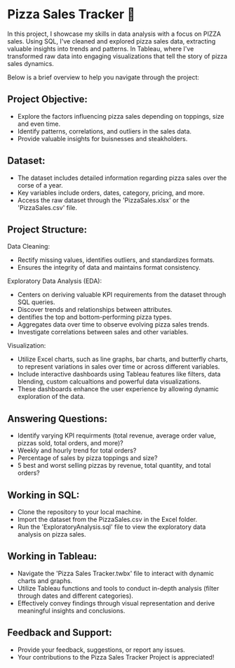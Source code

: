 # Pizza Sales Tracker 🍕
In this project, I showcase my skills in data analysis with a focus on PIZZA sales. Using SQL, I've cleaned and explored pizza sales data, extracting valuable insights into trends and patterns.
In Tableau, where I've transformed raw data into engaging visualizations that tell the story of pizza sales dynamics. 

Below is a brief overview to help you navigate through the project:

## Project Objective:
- Explore the factors influencing pizza sales depending on toppings, size and even time. 
- Identify patterns, correlations, and outliers in the sales data.
- Provide valuable insights for buisnesses and steakholders. 

## Dataset:
- The dataset includes detailed information regarding pizza sales over the corse of a year.
- Key variables include orders, dates, category, pricing, and more. 
- Access the raw dataset through the 'PizzaSales.xlsx' or the 'PizzaSales.csv' file.

## Project Structure:
Data Cleaning:
- Rectify missing values, identifies outliers, and standardizes formats.
- Ensures the integrity of data and maintains format consistency.

Exploratory Data Analysis (EDA):
- Centers on deriving valuable KPI requirements from the dataset through SQL queries. 
- Discover trends and relationships between attributes.
- dentifies the top and bottom-performing pizza types.
- Aggregates data over time to observe evolving pizza sales trends.
- Investigate correlations between sales and other variables.


Visualization:
- Utilize Excel charts, such as line graphs, bar charts, and butterfly charts, to represent variations in sales over time or across different variables.
- Include interactive dashboards using Tableau features like filters, data blending, custom calcualtions and powerful data visualizations. 
- These dashboards enhance the user experience by allowing dynamic exploration of the data.


## Answering Questions:
- Identify varying KPI requirments (total revenue, average order value, pizzas sold, total orders, and more)?
- Weekly and hourly trend for total orders?
- Percentage of sales by pizza toppings and size?
- 5 best and worst selling pizzas by revenue, total quantity, and total orders?

## Working in SQL:
- Clone the repository to your local machine.
- Import the dataset from the PizzaSales.csv in the Excel folder.
- Run the 'ExploratoryAnalysis.sql' file to view the exploratory data analysis on pizza sales.

## Working in Tableau:
- Navigate the 'Pizza Sales Tracker.twbx' file to interact with dynamic charts and graphs.
- Utilize Tableau functions and tools to conduct in-depth analysis (filter through dates and different categories).
- Effectively convey findings through visual representation and derive meaningful insights and conclusions.
  
## Feedback and Support:
- Provide your feedback, suggestions, or report any issues.
- Your contributions to the Pizza Sales Tracker Project is appreciated! 
